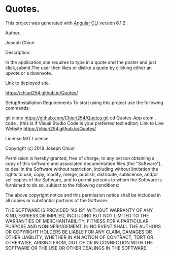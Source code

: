 # Quotes.

This project was generated with [Angular CLI](https://github.com/angular/angular-cli) version 6.1.2.

Author.

Joseph Chiuri

Description.

In the application,one requires to type in a quote and the poster and just click,submit.The user then
likes or dislike a quote by clicking either an upvote or a downvote.

Link to deployed site.

https://chiuri254.github.io/Quotes/

 Setup/Installation Requirements
To start using this project use the following commands:

git clone https://github.com/Chiuri254/Quotes.git
cd Quotes-App
atom .
code . (this is if Visual Studio Code is your preferred text editor)
Link to Live Website
https://chiuri254.github.io/Quotes/

License
MIT License

Copyright (c) 2018 Joseph Chiuri

Permission is hereby granted, free of charge, to any person obtaining a copy of this software and associated documentation files (the "Software"), to deal in the Software without restriction, including without limitation the rights to use, copy, modify, merge, publish, distribute, sublicense, and/or sell copies of the Software, and to permit persons to whom the Software is furnished to do so, subject to the following conditions:

The above copyright notice and this permission notice shall be included in all copies or substantial portions of the Software.

THE SOFTWARE IS PROVIDED "AS IS", WITHOUT WARRANTY OF ANY KIND, EXPRESS OR IMPLIED, INCLUDING BUT NOT LIMITED TO THE WARRANTIES OF MERCHANTABILITY, FITNESS FOR A PARTICULAR PURPOSE AND NONINFRINGEMENT. IN NO EVENT SHALL THE AUTHORS OR COPYRIGHT HOLDERS BE LIABLE FOR ANY CLAIM, DAMAGES OR OTHER LIABILITY, WHETHER IN AN ACTION OF CONTRACT, TORT OR OTHERWISE, ARISING FROM, OUT OF OR IN CONNECTION WITH THE SOFTWARE OR THE USE OR OTHER DEALINGS IN THE SOFTWARE.
